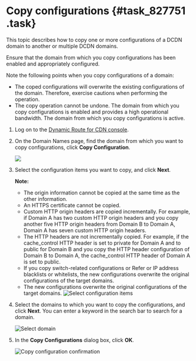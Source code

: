 # Copy configurations {#task_827751 .task}

This topic describes how to copy one or more configurations of a DCDN domain to another or multiple DCDN domains.

Ensure that the domain from which you copy configurations has been enabled and appropriately configured.

Note the following points when you copy configurations of a domain:

-   The coped configurations will overwrite the existing configurations of the domain. Therefore, exercise cautions when performing the operation.
-   The copy operation cannot be undone. The domain from which you copy configurations is enabled and provides a high operational bandwidth. The domain from which you copy configurations is active.

1.  Log on to the [Dynamic Route for CDN console](https://dcdn.console.aliyun.com/overview).
2.  On the Domain Names page, find the domain from which you want to copy configurations, click **Copy Configuration**. 

    ![](images/50048_en-US.png)

3.  Select the configuration items you want to copy, and click **Next**. 

    **Note:** 

    -   The origin information cannot be copied at the same time as the other information.
    -   An HTTPS certificate cannot be copied.
    -   Custom HTTP origin headers are copied incrementally. For example, if Domain A has two custom HTTP origin headers and you copy another five HTTP origin headers from Domain B to Domain A, Domain A has seven custom HTTP origin headers.
    -   The HTTP headers are not incrementally copied. For example, if the cache\_control HTTP header is set to private for Domain A and to public for Domain B and you copy the HTTP header configuration of Domain B to Domain A, the cache\_control HTTP header of Domain A is set to public.
    -   If you copy switch-related configurations or Refer or IP address blacklists or whitelists, the new configurations overwrite the original configurations of the target domains.
    -   The new configurations overwrite the original configurations of the target domains.
    ![Select configuration items](images/50049_en-US.png)

4.  Select the domains to which you want to copy the configurations, and click **Next**. You can enter a keyword in the search bar to search for a domain.

    ![Select domain](http://static-aliyun-doc.oss-cn-hangzhou.aliyuncs.com/assets/img/17043/15658488758717_en-US.png)

5.  In the **Copy Configurations** dialog box, click **OK**. 

    ![Copy configuration confirmation](http://static-aliyun-doc.oss-cn-hangzhou.aliyuncs.com/assets/img/17043/15658488758719_en-US.png)


